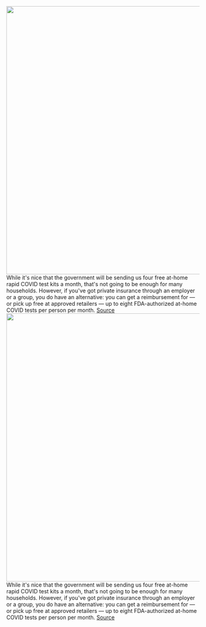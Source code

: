 <img src='https://cdn.vox-cdn.com/thumbor/7Vv8XHRPga0FBr6saEUjIrUZsQs=/0x0:456x237/1200x800/filters:focal(192x83:264x155)/cdn.vox-cdn.com/uploads/chorus_image/image/70411786/home_test_hero.2099b1df64ebd24bb68a.0.jpg' width='700px' /><br/>
While it's nice that the government will be sending us four free at-home rapid COVID test kits a month, that's not going to be enough for many households. However, if you've got private insurance through an employer or a group, you do have an alternative: you can get a reimbursement for — or pick up free at approved retailers — up to eight FDA-authorized at-home COVID tests per person per month.
<a href='https://www.theverge.com/22891974/covid-test-kits-purchase-reimbursement-insurance'> Source <a/><img src='https://cdn.vox-cdn.com/thumbor/7Vv8XHRPga0FBr6saEUjIrUZsQs=/0x0:456x237/1200x800/filters:focal(192x83:264x155)/cdn.vox-cdn.com/uploads/chorus_image/image/70411786/home_test_hero.2099b1df64ebd24bb68a.0.jpg' width='700px' /><br/>
While it's nice that the government will be sending us four free at-home rapid COVID test kits a month, that's not going to be enough for many households. However, if you've got private insurance through an employer or a group, you do have an alternative: you can get a reimbursement for — or pick up free at approved retailers — up to eight FDA-authorized at-home COVID tests per person per month.
<a href='https://www.theverge.com/22891974/covid-test-kits-purchase-reimbursement-insurance'> Source <a/>
